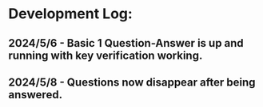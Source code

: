 # Development Log:
## 2024/5/6 - Basic 1 Question-Answer is up and running with key verification working.
## 2024/5/8 - Questions now disappear after being answered.

